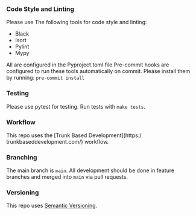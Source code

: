   ### Code Style and Linting
  Please use The following tools  for code style and linting:
  - Black
  - Isort
  - Pylint
  - Mypy

  All are configured in the  Pyproject.toml file
  Pre-commit hooks are configured  to run these tools  automatically on commit.
  Please install them by running:  ``pre-commit install``

  ### Testing
  Please use pytest for testing.  Run tests with ``make tests``.

  ### Workflow
  This repo uses the [Trunk Based  Development](https:/  trunkbaseddevelopment.com/)  workflow.

  ### Branching
  The main branch is `main`.
  All development should be done  in feature branches and merged  into `main` via pull requests.

  ### Versioning
  This repo uses [Semantic Versioning](https://semver.org/).
